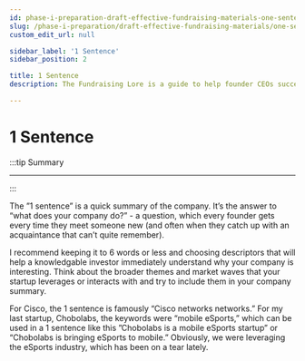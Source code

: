 ```yaml
---
id: phase-i-preparation-draft-effective-fundraising-materials-one-sentence
slug: /phase-i-preparation/draft-effective-fundraising-materials/one-sentence
custom_edit_url: null

sidebar_label: '1 Sentence'
sidebar_position: 2

title: 1 Sentence
description: The Fundraising Lore is a guide to help founder CEOs successfully raise early-stage VC financing from Silicon Valley investors.

---
```


# 1 Sentence

:::tip Summary

****

:::

The ”1 sentence” is a quick summary of the company. It’s the answer to “what does your company do?” - a question, which every founder gets every time they meet someone new (and often when they catch up with an acquaintance that can’t quite remember).

I recommend keeping it to 6 words or less and choosing descriptors that will help a knowledgable investor immediately understand why your company is interesting. Think about the broader themes and market waves that your startup leverages or interacts with and try to include them in your company summary.

For Cisco, the 1 sentence is famously “Cisco networks networks.” For my last startup, Chobolabs, the keywords were “mobile eSports,” which can be used in a 1 sentence like this ”Chobolabs is a mobile eSports startup” or “Chobolabs is bringing eSports to mobile.” Obviously, we were leveraging the eSports industry, which has been on a tear lately.